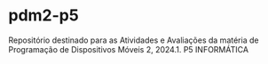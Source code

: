 # pdm2-p5
Repositório destinado para as Atividades e Avaliações da matéria de Programação de Dispositivos Móveis 2, 2024.1. P5 INFORMÁTICA
